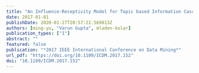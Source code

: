 ```yaml
---
title: "An Influence-Receptivity Model for Topic based Information Cascades"
date: 2017-01-01
publishDate: 2020-01-27T20:57:22.569813Z
authors: [ming-yu, "Varun Gupta", mladen-kolar]
publication_types: ["1"]
abstract: ""
featured: false
publication: "*2017 IEEE International Conference on Data Mining*"
url_pdf: "https://doi.org/10.1109/ICDM.2017.152"
doi: "10.1109/ICDM.2017.152"
---
```

